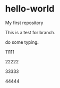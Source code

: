 # hello-world
My first repository

This is a test for branch.

do some typing.

11111

22222

33333

44444
